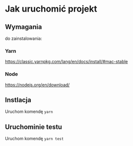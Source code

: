 # Jak uruchomić projekt

## Wymagania
do zainstalowania:

### Yarn
https://classic.yarnpkg.com/lang/en/docs/install/#mac-stable

### Node
https://nodejs.org/en/download/


## Instlacja
Uruchom komendę
`yarn`


## Uruchominie testu
Uruchom komendę
`yarn test`
